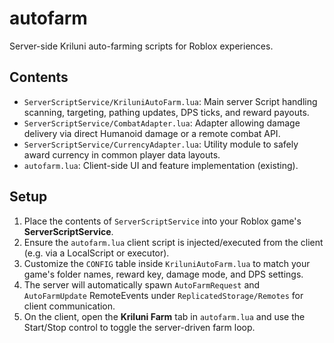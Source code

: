 # autofarm

Server-side Kriluni auto-farming scripts for Roblox experiences.

## Contents

- `ServerScriptService/KriluniAutoFarm.lua`: Main server Script handling scanning, targeting, pathing updates, DPS ticks, and reward payouts.
- `ServerScriptService/CombatAdapter.lua`: Adapter allowing damage delivery via direct Humanoid damage or a remote combat API.
- `ServerScriptService/CurrencyAdapter.lua`: Utility module to safely award currency in common player data layouts.
- `autofarm.lua`: Client-side UI and feature implementation (existing).

## Setup

1. Place the contents of `ServerScriptService` into your Roblox game's **ServerScriptService**.
2. Ensure the `autofarm.lua` client script is injected/executed from the client (e.g. via a LocalScript or executor).
3. Customize the `CONFIG` table inside `KriluniAutoFarm.lua` to match your game's folder names, reward key, damage mode, and DPS settings.
4. The server will automatically spawn `AutoFarmRequest` and `AutoFarmUpdate` RemoteEvents under `ReplicatedStorage/Remotes` for client communication.
5. On the client, open the **Kriluni Farm** tab in `autofarm.lua` and use the Start/Stop control to toggle the server-driven farm loop.
